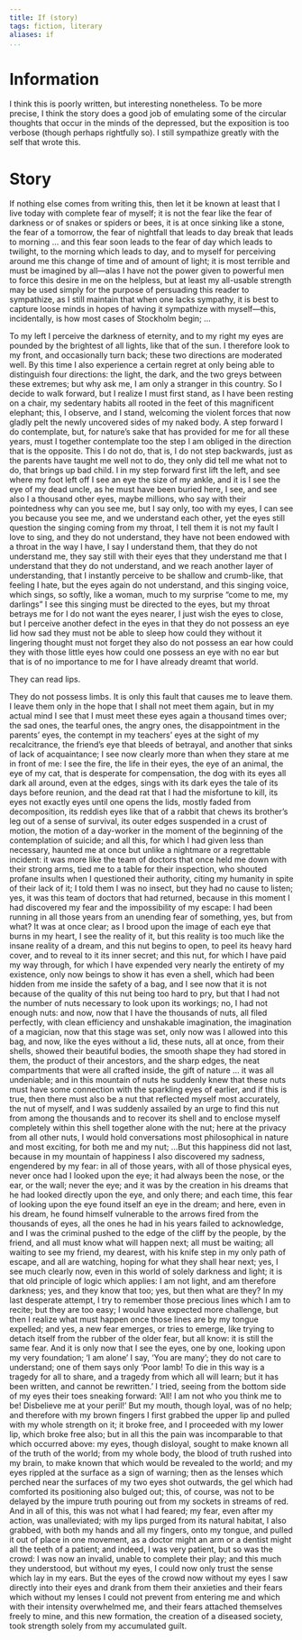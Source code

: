 ```yaml
---
title: If (story)
tags: fiction, literary
aliases: if
...
```


# Information

I think this is poorly written, but interesting nonetheless.
To be more precise, I think the story does a good job of emulating some of the circular thoughts that occur in the minds of the depressed, but the exposition is too verbose (though perhaps rightfully so).
I still sympathize greatly with the self that wrote this.

# Story

If nothing else comes from writing this, then let it be known at least
that I live today with complete fear of myself; it is not the fear like
the fear of darkness or of snakes or spiders or bees, it is at once
sinking like a stone, the fear of a tomorrow, the fear of nightfall that
leads to day break that leads to morning … and this fear soon leads to
the fear of day which leads to twilight, to the morning which leads to
day, and to myself for perceiving around me this change of time and of
amount of light; it is most terrible and must be imagined by all—alas I
have not the power given to powerful men to force this desire in me on
the helpless, but at least my all-usable strength may be used simply for
the purpose of persuading this reader to sympathize, as I still maintain
that when one lacks sympathy, it is best to capture loose minds in hopes
of having it sympathize with myself—this, incidentally, is how most
cases of Stockholm begin; …

To my left I perceive the darkness of eternity, and to my right my eyes
are pounded by the brightest of all lights, like that of the sun. I
therefore look to my front, and occasionally turn back; these two
directions are moderated well. By this time I also experience a certain
regret at only being able to distinguish four directions: the light, the
dark, and the two greys between these extremes; but why ask me, I am
only a stranger in this country. So I decide to walk forward, but I
realize I must first stand, as I have been resting on a chair, my
sedentary habits all rooted in the feet of this magnificent elephant;
this, I observe, and I stand, welcoming the violent forces that now
gladly pelt the newly uncovered sides of my naked body. A step forward I
do contemplate, but, for nature’s sake that has provided for me for all
these years, must I together contemplate too the step I am obliged in
the direction that is the opposite. This I do not do, that is, I do not
step backwards, just as the parents have taught me well not to do, they
only did tell me what not to do, that brings up bad child. I in my step
forward first lift the left, and see where my foot left off I see an eye
the size of my ankle, and it is I see the eye of my dead uncle, as he
must have been buried here, I see, and see also I a thousand other eyes,
maybe millions, who say with their pointedness why can you see me, but I
say only, too with my eyes, I can see you because you see me, and we
understand each other, yet the eyes still question the singing coming
from my throat, I tell them it is not my fault I love to sing, and they
do not understand, they have not been endowed with a throat in the way I
have, I say I understand them, that they do not understand me, they say
still with their eyes that they understand me that I understand that
they do not understand, and we reach another layer of understanding,
that I instantly perceive to be shallow and crumb-like, that feeling I
hate, but the eyes again do not understand, and this singing voice,
which sings, so softly, like a woman, much to my surprise “come to me,
my darlings” I see this singing must be directed to the eyes, but my
throat betrays me for I do not want the eyes nearer, I just wish the
eyes to close, but I perceive another defect in the eyes in that they do
not possess an eye lid how sad they must not be able to sleep how could
they without it lingering thought must not forget they also do not
possess an ear how could they with those little eyes how could one
possess an eye with no ear but that is of no importance to me for I have
already dreamt that world.

They can read lips.

They do not possess limbs. It is only this fault that causes me to leave
them. I leave them only in the hope that I shall not meet them again,
but in my actual mind I see that I must meet these eyes again a thousand
times over; the sad ones, the tearful ones, the angry ones, the
disappointment in the parents’ eyes, the contempt in my teachers’ eyes
at the sight of my recalcitrance, the friend’s eye that bleeds of
betrayal, and another that sinks of lack of acquaintance; I see now
clearly more than when they stare at me in front of me: I see the fire,
the life in their eyes, the eye of an animal, the eye of my cat, that is
desperate for compensation, the dog with its eyes all dark all around,
even at the edges, sings with its dark eyes the tale of its days before
reunion, and the dead rat that I had the misfortune to kill, its eyes
not exactly eyes until one opens the lids, mostly faded from
decomposition, its reddish eyes like that of a rabbit that chews its
brother’s leg out of a sense of survival, its outer edges suspended in a
crust of motion, the motion of a day-worker in the moment of the
beginning of the contemplation of suicide; and all this, for which I had
given less than necessary, haunted me at once but unlike a nightmare or
a regrettable incident: it was more like the team of doctors that once
held me down with their strong arms, tied me to a table for their
inspection, who shouted profane insults when I questioned their
authority, citing my humanity in spite of their lack of it; I told them
I was no insect, but they had no cause to listen; yes, it was this team
of doctors that had returned, because in this moment I had discovered my
fear and the impossibility of my escape: I had been running in all those
years from an unending fear of something, yes, but from what? It was at
once clear; as I brood upon the image of each eye that burns in my
heart, I see the reality of it, but this reality is too much like the
insane reality of a dream, and this nut begins to open, to peel its
heavy hard cover, and to reveal to it its inner secret; and this nut,
for which I have paid my way through, for which I have expended very
nearly the entirety of my existence, only now beings to show it has even
a shell, which had been hidden from me inside the safety of a bag, and I
see now that it is not because of the quality of this nut being too hard
to pry, but that I had not the number of nuts necessary to look upon its
workings; no, I had not enough nuts: and now, now that I have the
thousands of nuts, all filed perfectly, with clean efficiency and
unshakable imagination, the imagination of a magician, now that this
stage was set, only now was I allowed into this bag, and now, like the
eyes without a lid, these nuts, all at once, from their shells, showed
their beautiful bodies, the smooth shape they had stored in them, the
product of their ancestors, and the sharp edges, the neat compartments
that were all crafted inside, the gift of nature … it was all
undeniable; and in this mountain of nuts he suddenly knew that these
nuts must have some connection with the sparkling eyes of earlier, and
if this is true, then there must also be a nut that reflected myself
most accurately, the nut of myself, and I was suddenly assailed by an
urge to find this nut from among the thousands and to recover its shell
and to enclose myself completely within this shell together alone with
the nut; here at the privacy from all other nuts, I would hold
conversations most philosophical in nature and most exciting, for both
me and my nut; …But this happiness did not last, because in my mountain
of happiness I also discovered my sadness, engendered by my fear: in all
of those years, with all of those physical eyes, never once had I looked
upon the eye; it had always been the nose, or the ear, or the wall;
never the eye; and it was by the creation in his dreams that he had
looked directly upon the eye, and only there; and each time, this fear
of looking upon the eye found itself an eye in the dream; and here, even
in his dream, he found himself vulnerable to the arrows fired from the
thousands of eyes, all the ones he had in his years failed to
acknowledge, and I was the criminal pushed to the edge of the cliff by
the people, by the friend, and all must know what will happen next; all
must be waiting; all waiting to see my friend, my dearest, with his
knife step in my only path of escape, and all are watching, hoping for
what they shall hear next; yes, I see much clearly now, even in this
world of solely darkness and light; it is that old principle of logic
which applies: I am not light, and am therefore darkness; yes, and they
know that too; yes, but then what are they? In my last desperate
attempt, I try to remember those precious lines which I am to recite;
but they are too easy; I would have expected more challenge, but then I
realize what must happen once those lines are by my tongue expelled; and
yes, a new fear emerges, or tries to emerge, like trying to detach
itself from the rubber of the older fear, but all know: it is still the
same fear. And it is only now that I see the eyes, one by one, looking
upon my very foundation; ‘I am alone’ I say, ‘You are many’; they do not
care to understand; one of them says only ‘Poor lamb! To die in this way
is a tragedy for all to share, and a tragedy from which all will learn;
but it has been written, and cannot be rewritten.’ I tried, seeing from
the bottom side of my eyes their toes sneaking forward: ‘All! I am not
who you think me to be! Disbelieve me at your peril!’ But my mouth,
though loyal, was of no help; and therefore with my brown fingers I
first grabbed the upper lip and pulled with my whole strength on it; it
broke free, and I proceeded with my lower lip, which broke free also;
but in all this the pain was incomparable to that which occurred above:
my eyes, though disloyal, sought to make known all of the truth of the
world; from my whole body, the blood of truth rushed into my brain, to
make known that which would be revealed to the world; and my eyes
rippled at the surface as a sign of warning; then as the lenses which
perched near the surfaces of my two eyes shot outwards, the gel which
had comforted its positioning also bulged out; this, of course, was not
to be delayed by the impure truth pouring out from my sockets in streams
of red. And in all of this, this was not what I had feared; my fear,
even after my action, was unalleviated; with my lips purged from its
natural habitat, I also grabbed, with both my hands and all my fingers,
onto my tongue, and pulled it out of place in one movement, as a doctor
might an arm or a dentist might all the teeth of a patient; and indeed,
I was very patient, but so was the crowd: I was now an invalid, unable
to complete their play; and this much they understood, but without my
eyes, I could now only trust the sense which lay in my ears. But the
eyes of the crowd now without my eyes I saw directly into their eyes and
drank from them their anxieties and their fears which without my lenses
I could not prevent from entering me and which with their intensity
overwhelmed me, and their fears attached themselves freely to mine, and
this new formation, the creation of a diseased society, took strength
solely from my accumulated guilt.

